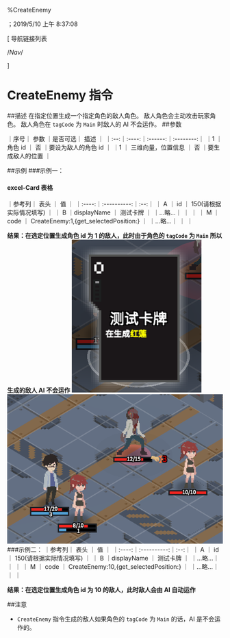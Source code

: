 
%CreateEnemy

；2019/5/10 上午 8:37:08

[ 导航链接列表

/*Nav*/

]
# CreateEnemy 指令

##描述
在指定位置生成一个指定角色的敌人角色。
敌人角色会主动攻击玩家角色。
敌人角色在 `tagCode` 为 `Main` 时敌人的 AI 不会运作。
##参数



｜序号｜ 参数 ｜是否可选｜          描述  ｜
｜:--:｜:----:｜:------:｜:--------:｜
｜1  ｜ 角色 id ｜   否   ｜要设为敌人的角色 id ｜
｜1  ｜ 三维向量，位置信息 ｜   否   ｜要生成敌人的位置 ｜



##示例
###示例一：
#### excel-Card 表格

｜参考列｜    表头    ｜ 值 ｜
｜:----:｜:----------:｜:--:｜
｜  A   ｜     id     ｜  150(请根据实际情况填写) ｜
｜  B   ｜displayName ｜  测试卡牌  ｜
｜…略…｜            ｜    ｜
｜  M   ｜    code    ｜  CreateEnemy:1,{get_selectedPosition:}  ｜
｜…略…｜            ｜    ｜

**结果：在选定位置生成角色 id 为 1 的敌人，此时由于角色的 `tagCode` 为 `Main` 所以生成的敌人 AI 不会运作**
![CreatEnemySample1](createenemy~/Images~/CREATENEMYSAMPLE1.png)
![CreatEnemySample2](createenemy~/Images~/CREATENEMYSAMPLE2.png)
###示例二：
｜参考列｜    表头    ｜ 值 ｜
｜:----:｜:----------:｜:--:｜
｜  A   ｜     id     ｜  150(请根据实际情况填写) ｜
｜  B   ｜displayName ｜  测试卡牌  ｜
｜…略…｜            ｜    ｜
｜  M   ｜    code    ｜  CreateEnemy:10,{get_selectedPosition:}  ｜
｜…略…｜            ｜    ｜

**结果：在选定位置生成角色 id 为 10 的敌人，此时敌人会由 AI 自动运作**

##注意
+ `CreateEnemy` 指令生成的敌人如果角色的 `tagCode` 为 `Main` 的话，AI 是不会运作的。


